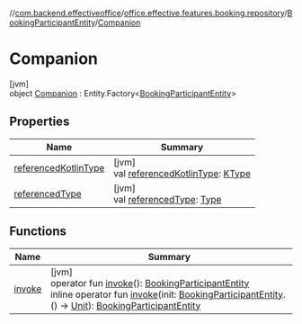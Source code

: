 //[com.backend.effectiveoffice](../../../../index.md)/[office.effective.features.booking.repository](../../index.md)/[BookingParticipantEntity](../index.md)/[Companion](index.md)

# Companion

[jvm]\
object [Companion](index.md) : Entity.Factory&lt;[BookingParticipantEntity](../index.md)&gt;

## Properties

| Name | Summary |
|---|---|
| [referencedKotlinType](../../../office.effective.features.workspace.repository/-workspace-zones/index.md#1580874516%2FProperties%2F-1216412040) | [jvm]<br>val [referencedKotlinType](../../../office.effective.features.workspace.repository/-workspace-zones/index.md#1580874516%2FProperties%2F-1216412040): [KType](https://kotlinlang.org/api/latest/jvm/stdlib/kotlin.reflect/-k-type/index.html) |
| [referencedType](../../../office.effective.features.workspace.repository/-workspace-zones/index.md#-1165976043%2FProperties%2F-1216412040) | [jvm]<br>val [referencedType](../../../office.effective.features.workspace.repository/-workspace-zones/index.md#-1165976043%2FProperties%2F-1216412040): [Type](https://docs.oracle.com/javase/8/docs/api/java/lang/reflect/Type.html) |

## Functions

| Name | Summary |
|---|---|
| [invoke](../../../office.effective.features.workspace.repository/-workspace-zone-entity/-companion/index.md#-1863046006%2FFunctions%2F-1216412040) | [jvm]<br>operator fun [invoke](../../../office.effective.features.workspace.repository/-workspace-zone-entity/-companion/index.md#-1863046006%2FFunctions%2F-1216412040)(): [BookingParticipantEntity](../index.md)<br>inline operator fun [invoke](index.md#1240451909%2FFunctions%2F-1216412040)(init: [BookingParticipantEntity](../index.md).() -&gt; [Unit](https://kotlinlang.org/api/latest/jvm/stdlib/kotlin/-unit/index.html)): [BookingParticipantEntity](../index.md) |

